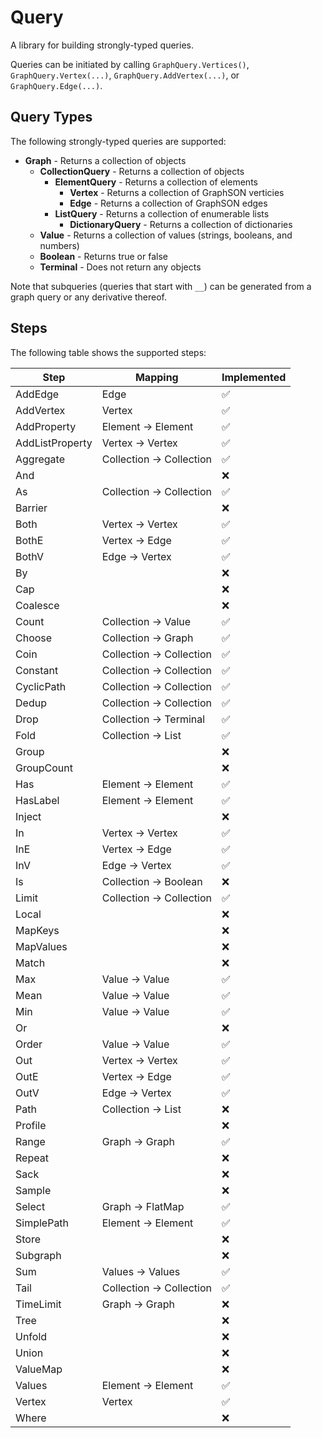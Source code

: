 ﻿# Query
A library for building strongly-typed queries. 

Queries can be initiated by calling `GraphQuery.Vertices()`, `GraphQuery.Vertex(...)`, `GraphQuery.AddVertex(...)`, or `GraphQuery.Edge(...)`. 

## Query Types
The following strongly-typed queries are supported:
- **Graph** - Returns a collection of objects
  - **CollectionQuery** - Returns a collection of objects
    - **ElementQuery** - Returns a collection of elements
      - **Vertex** - Returns a collection of GraphSON verticies
      - **Edge** - Returns a collection of GraphSON edges
    - **ListQuery** - Returns a collection of enumerable lists
	  - **DictionaryQuery** - Returns a collection of dictionaries
  - **Value** - Returns a collection of values (strings, booleans, and numbers)
  - **Boolean** - Returns true or false
  - **Terminal** - Does not return any objects

Note that subqueries (queries that start with `__`) can be generated from a graph query or any derivative thereof. 

## Steps
The following table shows the supported steps:

Step | Mapping | Implemented
---- | ------- | -----------
AddEdge | Edge | :white_check_mark:
AddVertex | Vertex | :white_check_mark:
AddProperty | Element -> Element | :white_check_mark:
AddListProperty | Vertex -> Vertex | :white_check_mark:
Aggregate | Collection -> Collection | :white_check_mark:
And | | :x:
As | Collection -> Collection | :white_check_mark:
Barrier | | :x:
Both | Vertex -> Vertex | :white_check_mark:
BothE | Vertex -> Edge | :white_check_mark:
BothV | Edge -> Vertex | :white_check_mark:
By | | :x:
Cap | | :x:
Coalesce | | :x:
Count | Collection -> Value | :white_check_mark:
Choose | Collection -> Graph | :white_check_mark:
Coin | Collection -> Collection | :white_check_mark:
Constant | Collection -> Collection | :white_check_mark:
CyclicPath | Collection -> Collection | :white_check_mark:
Dedup | Collection -> Collection | :white_check_mark:
Drop | Collection -> Terminal | :white_check_mark:
Fold | Collection -> List | :white_check_mark:
Group | | :x:
GroupCount | | :x:
Has | Element -> Element | :white_check_mark:
HasLabel | Element -> Element | :white_check_mark:
Inject | | :x:
In | Vertex -> Vertex | :white_check_mark:
InE | Vertex -> Edge | :white_check_mark:
InV | Edge -> Vertex | :white_check_mark:
Is  | Collection -> Boolean | :x:
Limit | Collection -> Collection | :white_check_mark:
Local | | :x:
MapKeys |  | :x:
MapValues | | :x:
Match | | :x:
Max | Value -> Value | :white_check_mark:
Mean | Value -> Value | :white_check_mark:
Min | Value -> Value | :white_check_mark:
Or | | :x:
Order | Value -> Value | :white_check_mark:
Out | Vertex -> Vertex | :white_check_mark:
OutE | Vertex -> Edge | :white_check_mark:
OutV | Edge -> Vertex | :white_check_mark:
Path | Collection -> List | :x:
Profile | | :x:
Range | Graph -> Graph | :white_check_mark:
Repeat | | :x:
Sack | | :x:
Sample | | :x:
Select | Graph -> FlatMap | :white_check_mark:
SimplePath | Element -> Element | :white_check_mark:
Store | | :x:
Subgraph | | :x:
Sum | Values -> Values | :white_check_mark:
Tail | Collection -> Collection | :white_check_mark:
TimeLimit | Graph -> Graph | :x:
Tree | | :x:
Unfold | | :x:
Union | | :x:
ValueMap | | :x:
Values | Element -> Element | :white_check_mark:
Vertex | Vertex | :white_check_mark:
Where | | :x: